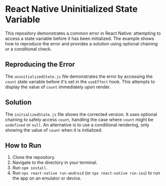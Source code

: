 # React Native Uninitialized State Variable

This repository demonstrates a common error in React Native: attempting to access a state variable before it has been initialized.  The example shows how to reproduce the error and provides a solution using optional chaining or a conditional check.

## Reproducing the Error

The `uninitializedState.js` file demonstrates the error by accessing the `count` state variable before it's set in the `useEffect` hook. This attempts to display the value of `count` immediately upon render.  

## Solution

The `initializedState.js` file shows the corrected version.  It uses optional chaining to safely access `count`, handling the case where `count` might be `undefined` or `null`.  An alternative is to use a conditional rendering, only showing the value of `count` when it is initialized.

## How to Run

1. Clone the repository.
2. Navigate to the directory in your terminal.
3. Run `npm install`.
4. Run `npx react-native run-android` (or `npx react-native run-ios`) to run the app on an emulator or device. 

